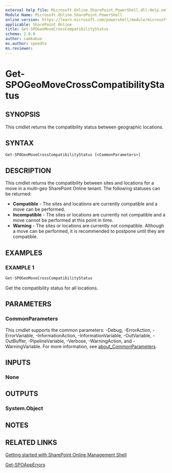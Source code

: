 ```yaml
---
external help file: Microsoft.Online.SharePoint.PowerShell.dll-Help.xml
Module Name: Microsoft.Online.SharePoint.PowerShell
online version: https://learn.microsoft.com/powershell/module/microsoft.online.sharepoint.powershell/get-spogeomovecrosscompatibilitystatus
applicable: SharePoint Online
title: Get-SPOGeoMoveCrossCompatibilityStatus
schema: 2.0.0
author: samkabue
ms.author: speedta
ms.reviewer:
---
```


# Get-SPOGeoMoveCrossCompatibilityStatus

## SYNOPSIS

This cmdlet returns the compatibility status between geographic locations.

## SYNTAX

```
Get-SPOGeoMoveCrossCompatibilityStatus [<CommonParameters>]
```

## DESCRIPTION

This cmdlet returns the compatibility between sites and locations for a move in a multi-geo SharePoint Online tenant.
The following statuses can be returned:
- **Compatible** - The sites and locations are currently compatible and a move can be performed.
- **Incompatible** - The sites or locations are currently not compatible and a move cannot be performed at this point in time.
- **Warning** - The sites or locations are currently not compatible. Although a move can be performed, it is recommended to postpone until they are compatible.

## EXAMPLES

### EXAMPLE 1

```powershell
Get-SPOGeoMoveCrossCompatibilityStatus
```

Get the compatibility status for all locations.

## PARAMETERS

### CommonParameters

This cmdlet supports the common parameters: -Debug, -ErrorAction, -ErrorVariable, -InformationAction, -InformationVariable, -OutVariable, -OutBuffer, -PipelineVariable, -Verbose, -WarningAction, and -WarningVariable. For more information, see [about_CommonParameters](https://go.microsoft.com/fwlink/?LinkID=113216).

## INPUTS

### None

## OUTPUTS

### System.Object

## NOTES

## RELATED LINKS

[Getting started with SharePoint Online Management Shell](/powershell/sharepoint/sharepoint-online/connect-sharepoint-online)

[Get-SPOAppErrors](Get-SPOAppErrors.md)
